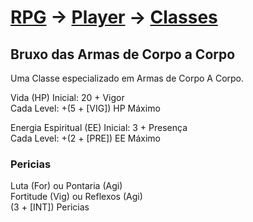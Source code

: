 # [RPG](../../../RPG.md) -> [Player](../../Player.md) -> [Classes](../Classes.md)

## Bruxo das Armas de Corpo a Corpo

Uma Classe especializado em Armas de Corpo A Corpo.

Vida (HP) Inicial: 20 + Vigor  
Cada Level: +(5 + [VIG]) HP Máximo

Energia Espiritual (EE) Inicial: 3 + Presença  
Cada Level: +(2 + [PRE]) EE Máximo

### Pericias

Luta (For) ou Pontaria (Agi)  
Fortitude (Vig) ou Reflexos (Agi)  
(3 + [INT]) Pericias
